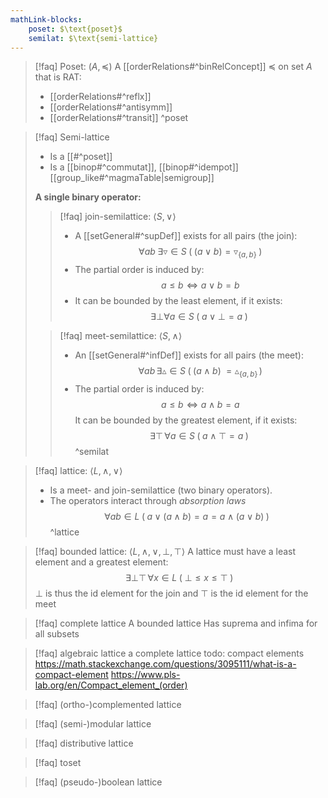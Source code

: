 ```yaml
---
mathLink-blocks:
    poset: $\text{poset}$
    semilat: $\text{semi-lattice}
---
```


> [!faq] Poset: $(A,\preceq)$
> A [[orderRelations#^binRelConcept]] $\preceq$ on set $A$ that is RAT:
> - [[orderRelations#^reflx]]
> - [[orderRelations#^antisymm]]
> - [[orderRelations#^transit]]
^poset

>[!faq] Semi-lattice
>- Is a [[#^poset]]
>- Is a [[binop#^commutat]], [[binop#^idempot]] [[group_like#^magmaTable|$\text{semigroup}$]]
>
> **A single binary operator:**
>
> >[!faq] join-semilattice: $\langle S,\lor \rangle$
> >- A [[setGeneral#^supDef]] exists for all pairs (the join):
> >$$\forall ab\;\exists \triangledown\in S\;(\;(a\lor b)= \triangledown_{\{a,b\}}\;)$$
> >- The partial order is induced by: $$a\leq b\Leftrightarrow a\lor b=b$$
> >- It can be bounded by the least element, if it exists: $$\exists \bot\forall a\in S\;(\;a\lor \bot=a\;)\;$$
>
>>[!faq] meet-semilattice: $\langle S,\land \rangle$
> >- An [[setGeneral#^infDef]] exists for all pairs (the meet): 
> >$$\forall ab\,\exists\vartriangle\in S\;(\;(a\land b)\;=\vartriangle_{\{a,b\}} \,)
> >$$ 
> >- The partial order is induced by: $$a\leq b\Leftrightarrow a\land b=a$$
> It can be bounded by the greatest element, if it exists: $$\exists \top\,\forall a\in S\;(\;a\land \top=a\;)\;$$
^semilat

> [!faq] lattice: $\langle L,\land,\lor \rangle$
> - Is a meet- and join-semilattice (two binary operators).
> - The operators interact through *absorption laws*$$\forall ab\in L\;(\;a\lor (a\land b)=a=a\land (a\lor b)\;)\;$$
^lattice

>[!faq] bounded lattice: $\langle L,\land,\lor,\bot,\top \rangle$
A lattice
must have a least element and a greatest element:$$\exists\bot\top\,\forall x\in L\;(\;\bot\leq x\leq\top\;)\;$$
$\bot$ is thus the id element for the join and $\top$ is the id element for the meet


>[!faq] complete lattice
A bounded lattice
Has suprema and infima for all subsets


>[!faq] algebraic lattice
a complete lattice
todo: compact elements
 https://math.stackexchange.com/questions/3095111/what-is-a-compact-element
 https://www.pls-lab.org/en/Compact_element_(order)


>[!faq] (ortho-)complemented lattice


>[!faq] (semi-)modular lattice


>[!faq] distributive lattice


>[!faq] toset


>[!faq] (pseudo-)boolean lattice

